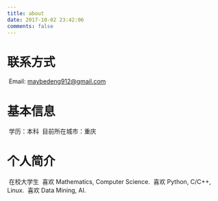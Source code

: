 ```yaml
---
title: about
date: 2017-10-02 23:42:06
comments: false
---
```


# 联系方式
&nbsp;Email: maybedeng912@gmail.com

# 基本信息
&nbsp;学历：本科
&nbsp;目前所在城市：重庆

# 个人简介
&nbsp;在校大学生 
&nbsp;喜欢 Mathematics, Computer Science.
&nbsp;喜欢 Python, C/C++, Linux.
&nbsp;喜欢 Data Mining, AI.

